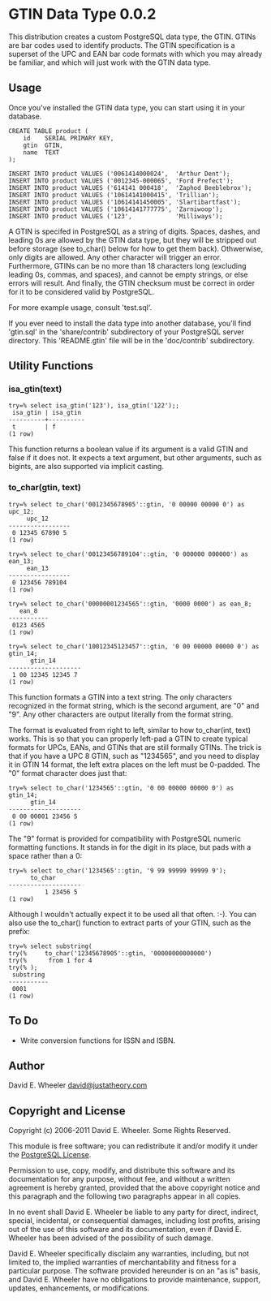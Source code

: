GTIN Data Type 0.0.2
====================

This distribution creates a custom PostgreSQL data type, the GTIN. GTINs are
bar codes used to identify products. The GTIN specification is a superset of
the UPC and EAN bar code formats with which you may already be familiar, and
which will just work with the GTIN data type.

Usage
-----

Once you've installed the GTIN data type, you can start using it in your
database.

    CREATE TABLE product (
        id    SERIAL PRIMARY KEY,
        gtin  GTIN,
        name  TEXT
    );

    INSERT INTO product VALUES ('0061414000024',  'Arthur Dent');
    INSERT INTO product VALUES ('0012345-000065', 'Ford Prefect');
    INSERT INTO product VALUES ('614141 000418',  'Zaphod Beeblebrox');
    INSERT INTO product VALUES ('10614141000415', 'Trillian');
    INSERT INTO product VALUES ('10614141450005', 'Slartibartfast');
    INSERT INTO product VALUES ('10614141777775', 'Zarniwoop');
    INSERT INTO product VALUES ('123',            'Milliways');

A GTIN is specifed in PostgreSQL as a string of digits. Spaces, dashes, and
leading 0s are allowed by the GTIN data type, but they will be stripped out
before storage (see to_char() below for how to get them back). Othwerwise,
only digits are allowed. Any other character will trigger an error.
Furthermore, GTINs can be no more than 18 characters long (excluding leading
0s, commas, and spaces), and cannot be empty strings, or else errors will
result. And finally, the GTIN checksum must be correct in order for it to be
considered valid by PostgreSQL.

For more example usage, consult 'test.sql'.

If you ever need to install the data type into another database, you'll find
'gtin.sql' in the 'share/contrib' subdirectory of your PostgreSQL server
directory. This 'README.gtin' file will be in the 'doc/contrib' subdirectory.

Utility Functions
-----------------

### isa_gtin(text) ###

    try=% select isa_gtin('123'), isa_gtin('122');;
     isa_gtin | isa_gtin 
    ----------+----------
     t        | f
    (1 row)

This function returns a boolean value if its argument is a valid GTIN and
false if it does not. It expects a text argument, but other arguments, such as
bigints, are also supported via implicit casting.

### to_char(gtin, text) ###

    try=% select to_char('0012345678905'::gtin, '0 00000 00000 0') as upc_12;
         upc_12      
    -----------------
     0 12345 67890 5
    (1 row)

    try=% select to_char('00123456789104'::gtin, '0 000000 000000') as ean_13;
         ean_13      
    -----------------
     0 123456 789104
    (1 row)

    try=% select to_char('00000001234565'::gtin, '0000 0000') as ean_8;
       ean_8   
    -----------
     0123 4565
    (1 row)

    try=% select to_char('10012345123457'::gtin, '0 00 00000 00000 0') as gtin_14;
          gtin_14       
    --------------------
     1 00 12345 12345 7
    (1 row)
  
This function formats a GTIN into a text string. The only characters
recognized in the format string, which is the second argument, are "0" and
"9". Any other characters are output literally from the format string.

The format is evaluated from right to left, similar to how to_char(int, text)
works. This is so that you can properly left-pad a GTIN to create typical
formats for UPCs, EANs, and GTINs that are still formally GTINs. The trick is
that if you have a UPC 8 GTIN, such as "1234565", and you need to display it
in GTIN 14 format, the left extra places on the left must be 0-padded. The "0"
format character does just that:

    try=% select to_char('1234565'::gtin, '0 00 00000 00000 0') as gtin_14;
          gtin_14       
    --------------------
     0 00 00001 23456 5
    (1 row)

The "9" format is provided for compatibility with PostgreSQL numeric
formatting functions. It stands in for the digit in its place, but pads with a
space rather than a 0:

    try=% select to_char('1234565'::gtin, '9 99 99999 99999 9');
          to_char
    --------------------
              1 23456 5
    (1 row)

Although I wouldn't actually expect it to be used all that often. :-). You can
also use the to_char() function to extract parts of your GTIN, such as the
prefix:

    try=% select substring(
    try(%     to_char('12345678905'::gtin, '00000000000000')
    try(%      from 1 for 4
    try(% );
     substring 
    -----------
     0001
    (1 row)

To Do
-----

* Write conversion functions for ISSN and ISBN.

Author
------
David E. Wheeler <david@justatheory.com>

Copyright and License
---------------------

Copyright (c) 2006-2011 David E. Wheeler. Some Rights Reserved.

This module is free software; you can redistribute it and/or modify it under
the [PostgreSQL License](http://www.opensource.org/licenses/postgresql).

Permission to use, copy, modify, and distribute this software and its
documentation for any purpose, without fee, and without a written agreement is
hereby granted, provided that the above copyright notice and this paragraph
and the following two paragraphs appear in all copies.

In no event shall David E. Wheeler be liable to any party for direct,
indirect, special, incidental, or consequential damages, including lost
profits, arising out of the use of this software and its documentation, even
if David E. Wheeler has been advised of the possibility of such damage.

David E. Wheeler specifically disclaim any warranties, including, but not
limited to, the implied warranties of merchantability and fitness for a
particular purpose. The software provided hereunder is on an "as is" basis,
and David E. Wheeler have no obligations to provide maintenance, support,
updates, enhancements, or modifications.
